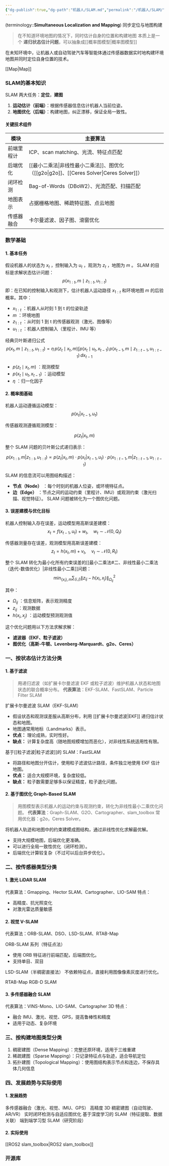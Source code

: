 ```yaml
---
{"dg-publish":true,"dg-path":"机器人/SLAM.md","permalink":"/机器人/SLAM/","dgPassFrontmatter":true,"noteIcon":"","created":"2024-08-22T16:05:05.090+08:00","updated":"2025-06-29T22:28:17.340+08:00"}
---
```


(terminology::**Simultaneous Localization and Mapping**)  同步定位与地图构建
> 在不知道环境地图的情况下，同时估计自身的位置和构建地图
> 本质上是一个 **递归状态估计问题**，可以抽象成[[概率图模型\|概率图模型]]

在未知环境中，让机器人或自动驾驶汽车等智能体通过传感器数据实时地构建环境地图并同时定位自身位置的技术。

[[Map\|Map]]

### SLAM的基本知识
 SLAM 两大任务：**定位**，**建图**
1. **运动估计（前端）**：根据传感器信息估计机器人当前位姿。
2. **地图优化（后端）**：构建地图，纠正漂移，保证全局一致性。


#### 关键技术组件
| 模块    | 主要算法                                              |
| ----- | ------------------------------------------------- |
| 前端里程计 | ICP、scan matching、光流、特征点匹配                        |
| 后端优化  | [[最小二乘法\|非线性最小二乘法]]、图优化（[[g2o\|g2o]]、[[Ceres Solver\|Ceres Solver]]） |
| 闭环检测  | Bag-of-Words（DBoW2）、光流匹配、扫描匹配                     |
| 地图表示  | 占据栅格地图、稀疏特征图、点云地图                                 |
| 传感器融合 | 卡尔曼滤波、因子图、滑窗优化                                    |

### 数学基础
#### 1. 基本任务
假设机器人的状态为 $x_t$ ，控制输入为 $u_t$ ，观测为 $z_t$ ，地图为 $m$ 。
SLAM 的目标是求解状态估计问题：
$$
p(x_{1:t}, m \mid z_{1:t}, u_{1:t})
$$
即：在已知的控制输入和观测下，估计机器人运动路径 $x_{1:t}$ 和环境地图 $m$ 的后验概率。其中：
- $x_{1:t}$ ：机器人从时刻 1 到 t 的位姿轨迹
- $m$ ：环境地图
- $z_{1:t}$ ：从时刻 1 到 t 的传感器观测（激光、图像等）
- $u_{1:t}$ ：机器人控制输入（里程计、IMU 等）


经典贝叶斯递归公式
$$
p(x_t, m \mid z_{1:t}, u_{1:t}) = \eta \, p(z_t \mid x_t, m) \int p(x_t \mid u_t, x_{t-1}) \, p(x_{t-1}, m \mid z_{1:t-1}, u_{1:t-1}) \, dx_{t-1}
$$
- $p(z_t \mid x_t, m)$ ：观测模型
- $p(x_t \mid u_t, x_{t-1})$ ：运动模型
- $\eta$ ：归一化因子

#### 2. 概率图基础
机器人运动遵循运动模型：
$$
p(x_t | x_{t-1}, u_t)
$$

传感器观测遵循观测模型：

$$
p(z_t | x_t, m)
$$

整个 SLAM 问题的贝叶斯公式递归表示：

$$
p(x_{1:t}, m | z_{1:t}, u_{1:t}) \propto p(z_t | x_t, m) \cdot p(x_t | x_{t-1}, u_t) \cdot p(x_{1:t-1}, m | z_{1:t-1}, u_{1:t-1})
$$

SLAM 的信息流可以用图结构描述：
- **节点（Node）** ：每个时刻的机器人位姿，或环境特征点。
- **边（Edge）** ：节点之间的运动约束（里程计、IMU）或观测约束（激光扫描、视觉特征）。
SLAM 问题被转化为一个图优化问题。

#### 3. 误差建模与优化目标
机器人控制输入存在误差，运动模型用高斯误差建模：
$$
x_t = f(x_{t-1}, u_t) + w_t, \quad w_t \sim \mathcal{N}(0, Q_t)
$$

传感器测量存在误差，观测模型用高斯误差建模：
$$
z_t = h(x_t, m) + v_t, \quad v_t \sim \mathcal{N}(0, R_t)
$$

整个 SLAM 转化为最小化所有约束误差的[[最小二乘法#二、非线性最小二乘法（迭代-数值优化）\|非线性最小二乘]]问题：
$$
\min_{\{x_i\}, m} \sum_{(i,j)} \| z_{ij} - h(x_i, x_j) \|^2_{\Omega_{ij}}
$$

其中：
- $\Omega_{ij}$ ：信息矩阵，表示观测精度
- $z_{ij}$ ：观测数据
- $h(x_i, x_j)$ ：运动模型预测观测值

这个优化问题用以下方法求解求解：
- **滤波器（EKF、粒子滤波）**
- **图优化（高斯-牛顿、Levenberg-Marquardt、g2o、Ceres）**

### 一、按状态估计方法分类
#### 1. 基于滤波
> 用递归滤波（如扩展卡尔曼滤波 EKF 或粒子滤波）维护机器人状态和地图状态的联合概率分布。
> **代表算法**：EKF-SLAM、FastSLAM、Particle Filter SLAM

扩展卡尔曼滤波 SLAM（EKF-SLAM）
- 假设状态和观测误差服从高斯分布，利用 [[扩展卡尔曼滤波\|EKF]] 递归估计状态和地图。
- 地图通常用地标（Landmarks）表示。
- **优点：** 理论成熟，实时性好。
- **缺点：** 计算复杂度高（随地图规模增加而恶化），对非线性系统适用性有限。

基于[[粒子滤波\|粒子滤波]]的 SLAM：FastSLAM
- 将路径和地图分开估计，使用粒子滤波估计路径，条件独立地使用 EKF 估计地图。
- **优点：** 适合大规模环境，复杂度较低。
- **缺点：** 粒子数需要足够多以保证精度，粒子退化问题。

#### 2. 基于图优化 Graph-Based SLAM
> 用图模型表示机器人的运动约束与观测约束，转化为非线性最小二乘优化问题。
> **代表算法**：Graph-SLAM、G2O、Cartographer、slam_toolbox
> 常用优化器：g2o，Ceres Solver。

将机器人轨迹和地图中的约束建模成图结构，通过非线性优化求解最优解。
- 支持大规模地图，后端优化更准确。
- 可以进行全局一致性优化（闭环检测）。
- 后端优化计算较复杂（不过可以后台异步优化）。

### 二、按传感器类型分类
#### 1. 激光 LiDAR SLAM
代表算法：Gmapping、Hector SLAM、Cartographer、LIO-SAM
特点：
- 高精度、抗光照变化
- 对激光雷达质量敏感
#### 2. 视觉 V-SLAM
代表算法：ORB-SLAM、DSO、LSD-SLAM、RTAB-Map

ORB-SLAM 系列（特征点法）
- 使用 ORB 特征进行前端匹配，后端图优化。
- 支持单目、双目

LSD-SLAM（半稠密直接法）
不依赖特征点，直接利用图像像素灰度进行优化。

RTAB-Map  RGB-D SLAM
#### 3. 多传感器融合 SLAM
代表算法：VINS-Mono、LIO-SAM、Cartographer 3D
特点：
- 融合 IMU、激光、视觉、GPS，提高鲁棒性和精度
- 适用于动态、复杂环境

### 三、按构建地图类型分类
1. 稠密建图（Dense Mapping）：完整还原环境，适用于三维重建
2. 稀疏建图（Sparse Mapping）：只记录特征点与轨迹，适合导航定位
3. 拓扑建图（Topological Mapping）：使用图结构表示节点和连边，不保存具体几何信息

### 四、发展趋势与实际使用
#### 1. 发展趋势
多传感器融合（激光、视觉、IMU、GPS）
高精度 3D 稠密建图（自动驾驶、AR/VR）
实时闭环检测与自适应图优化
基于深度学习的 SLAM（特征提取、数据关联）
端到端学习型 SLAM（研究阶段）
#### 2. 实际使用
[[ROS2  slam_toolbox\|ROS2  slam_toolbox]]

### 开源库
